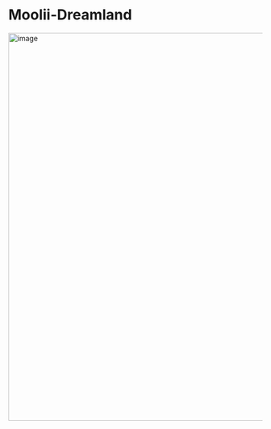 # Moolii-Dreamland

<img width="1366" height="768" alt="image" src="https://github.com/user-attachments/assets/285cd16e-d194-42e0-8945-9e53543db67a" />
